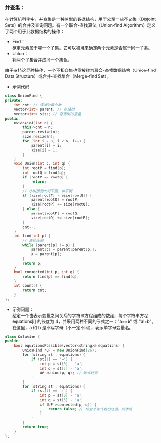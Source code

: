### 并查集：
在计算机科学中，并查集是一种树型的数据结构，用于处理一些不交集（Disjoint Sets）的合并及查询问题。有一个联合-查找算法（Union-find Algorithm）定义了两个用于此数据结构的操作：
* Find：\
确定元素属于哪一个子集。它可以被用来确定两个元素是否属于同一子集。
* Union：\
将两个子集合并成同一个集合。

由于支持这两种操作，一个不相交集也常被称为联合-查找数据结构（Union-find Data Structure）或合并-查找集合（Merge-find Set）。

* 示例代码
```C++
class UnionFind {
private:
    int cnt; // 连通分量个数
    vector<int> parent; // 存储树
    vector<int> size; // 存储树的重量
public:
    UnionFind(int n) {
        this->cnt = n;
        parent.resize(n);
        size.resize(n);
        for (int i = 0; i < n; i++) {
            parent[i] = i;
            size[i] = 1;
        }
    }
    void Union(int p, int q) {
        int rootP = find(p);
        int rootQ = find(q);
        if (rootP == rootQ) {
            return;
        }
        // 小树接到大树下面，树平衡
        if (size[rootP] > size[rootQ]) {
            parent[rootQ] = rootP;
            size[rootP] += size[rootQ];
        } else {
            parent[rootP] = rootQ;
            size[rootQ] += size[rootP];
        }
        cnt--;
    }
    int find(int p) {
        // 路径压缩
        while (parent[p] != p) {
            parent[p] = parent[parent[p]];
            p = parent[p];
        }
        return p;
    }
    bool connected(int p, int q) {
        return find(p) == find(q);
    }
    int count() {
        return cnt;
    }
};
```
* 示例问题：\
给定一个由表示变量之间关系的字符串方程组成的数组，每个字符串方程 equations[i] 的长度为 4，并采用两种不同的形式之一："a==b" 或 "a!=b"。在这里，a 和 b 是小写字母（不一定不同），表示单字母变量名。
```C++
class Solution {
public:
    bool equationsPossible(vector<string>& equations) {
        UnionFind *UF = new UnionFind(26);
        for (string st : equations) {
            if (st[1] == '=') {
                int p = st[0] - 'a';
                int q = st[3] - 'a';
                UF->Union(p, q); // 等式连通
            }
        }
        for (string st : equations) {
            if (st[1] == '!') {
                int p = st[0] - 'a';
                int q = st[3] - 'a';
                if (UF->connected(p, q)) {
                    return false; // 检查不等式若已连通，则矛盾
                }
            }
        }
        return true;
    }
};
```

